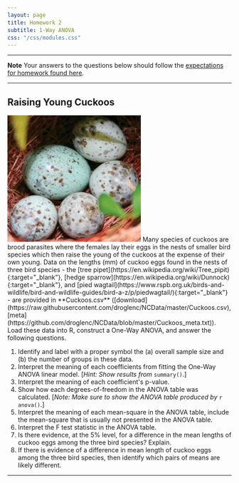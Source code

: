 ```yaml
---
layout: page
title: Homework 2
subtitle: 1-Way ANOVA
css: "/css/modules.css"
---
```


----

<div class="alert alert-warning">
  <strong>Note</strong> Your answers to the questions below should follow the <a href="../../resources/hwformat" target="_blank">expectations for homework found here</a>.
</div>

----

## Raising Young Cuckoos
<img src="../zimgs/cuckoo-eggs.jpg" alt="Cuckoo Eggs" class="img-right">
Many species of cuckoos are brood parasites where the females lay their eggs in the nests of smaller bird species which then raise the young of the cuckoos at the expense of their own young.  Data on the lengths (mm) of cuckoo eggs found in the nests of three bird species - the [tree pipet](https://en.wikipedia.org/wiki/Tree_pipit){:target="_blank"}, [hedge sparrow](https://en.wikipedia.org/wiki/Dunnock){:target="_blank"}, and [pied wagtail](https://www.rspb.org.uk/birds-and-wildlife/bird-and-wildlife-guides/bird-a-z/p/piedwagtail/){:target="_blank"} - are provided in **Cuckoos.csv** ([download](https://raw.githubusercontent.com/droglenc/NCData/master/Cuckoos.csv), [meta](https://github.com/droglenc/NCData/blob/master/Cuckoos_meta.txt)). Load these data into R, construct a One-Way ANOVA, and answer the following questions.

1. Identify and label with a proper symbol the (a) overall sample size and (b) the number of groups in these data.
1. Interpret the meaning of each coefficients from fitting the One-Way ANOVA linear model. [*Hint: Show results from* `summary()`.]
1. Interpret the meaning of each coefficient's p-value.
1. Show how each degrees-of-freedom in the ANOVA table was calculated. [*Note: Make sure to show the ANOVA table produced by* `r anova()`.]
1. Interpret the meaning of each mean-square in the ANOVA table, include the mean-square that is usually not presented in the ANOVA table.
1. Interpret the F test statistic in the ANOVA table.
1. Is there evidence, at the 5% level, for a difference in the mean lengths of cuckoo eggs among the three bird species?  Explain.
1. If there is evidence of a difference in mean length of cuckoo eggs among the three bird species, then identify which pairs of means are likely different.

----
